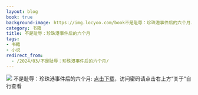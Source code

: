 ```yaml
---
layout: blog
book: true
background-image: https://img.locyoo.com/book不是耻辱：珍珠港事件后的六个月.jpg
category: 书籍
title: 不是耻辱：珍珠港事件后的六个月
tags:
- 书籍
- 小说
redirect_from:
  - /2024/03/不是耻辱：珍珠港事件后的六个月/
---
```

![](https://img.locyoo.com/book不是耻辱：珍珠港事件后的六个月.jpg)
不是耻辱：珍珠港事件后的六个月: <a name = "ref1" href="https://url18.ctfile.com/f/50983618-1319973220-1f45e9?p=3619">点击下载</a>，访问密码请点击右上方“关于”自行查看